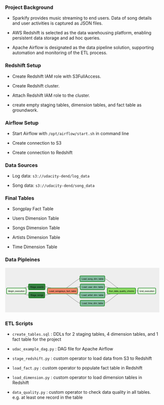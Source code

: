 ### Project Background

* Sparkify provides music streaming to end users. Data of song details and user activities is captured as JSON files.

* AWS Redshift is selected as the data warehousing platform, enabling persistent data storage and ad hoc queries. 

* Apache Airflow is designated as the data pipeline solution, supporting automation and monitoring of the ETL process. 


### Redshift Setup
 
* Create Redshift IAM role with S3FullAccess. 

* Create Redshift cluster.

* Attach Redshift IAM role to the cluster. 

* create empty staging tables, dimension tables, and fact table as groundwork. 


### Airflow Setup

* Start Airflow with `/opt/airflow/start.sh` in command line

* Create connection to S3

* Create connection to Redshift


### Data Sources
* Log data: `s3://udacity-dend/log_data`

* Song data: `s3://udacity-dend/song_data`


### Final Tables
* Songplay Fact Table 

* Users Dimension Table

* Songs Dimension Table

* Artists Dimension Table

* Time Dimension Table


### Data Pipleines
![DAG Flow](dag-flow.png)


### ETL Scripts

* `create_tables.sql` : DDLs for 2 staging tables, 4 dimension tables, and 1 fact table for the project

* `udac_example_dag.py` : DAG file for Apache Airflow

* `stage_redshift.py` : custom operator to load data from S3 to Redshift

* `load_fact.py` : custom operator to populate fact table in Redshift

* `load_dimension.py` : custom operator to load dimension tables in Redshift

* `data_quality.py` : custom operator to check data quality in all tables. e.g. at least one record in the table

